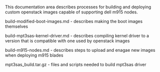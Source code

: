 This documentation area describes processes for building and deploying custom openstack images capable of supporting dell m915 nodes.


build-modified-boot-images.md  - describes making the boot images themselves

build-mpt3sas-kernel-driver.md - describes compiling kernel driver to a version that is compatible with one used by openstack images

build-m915-nodes.md            - describes steps to upload and enagae new images when deploying m915 blades

mpt3sas_build.tar.gz           - files and scripts needed to build mpt3sas driver